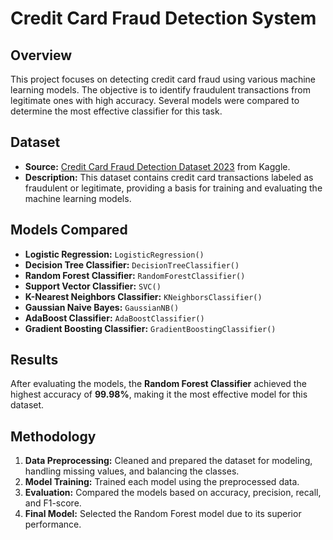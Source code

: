 # Credit Card Fraud Detection System

## Overview

This project focuses on detecting credit card fraud using various machine learning models. The objective is to identify fraudulent transactions from legitimate ones with high accuracy. Several models were compared to determine the most effective classifier for this task.

## Dataset

- **Source:** [Credit Card Fraud Detection Dataset 2023](https://www.kaggle.com/datasets/nelgiriyewithana/credit-card-fraud-detection-dataset-2023) from Kaggle.
- **Description:** This dataset contains credit card transactions labeled as fraudulent or legitimate, providing a basis for training and evaluating the machine learning models.

## Models Compared

- **Logistic Regression:** `LogisticRegression()`
- **Decision Tree Classifier:** `DecisionTreeClassifier()`
- **Random Forest Classifier:** `RandomForestClassifier()`
- **Support Vector Classifier:** `SVC()`
- **K-Nearest Neighbors Classifier:** `KNeighborsClassifier()`
- **Gaussian Naive Bayes:** `GaussianNB()`
- **AdaBoost Classifier:** `AdaBoostClassifier()`
- **Gradient Boosting Classifier:** `GradientBoostingClassifier()`

## Results

After evaluating the models, the **Random Forest Classifier** achieved the highest accuracy of **99.98%**, making it the most effective model for this dataset.

## Methodology

1. **Data Preprocessing:** Cleaned and prepared the dataset for modeling, handling missing values, and balancing the classes.
2. **Model Training:** Trained each model using the preprocessed data.
3. **Evaluation:** Compared the models based on accuracy, precision, recall, and F1-score.
4. **Final Model:** Selected the Random Forest model due to its superior performance.
